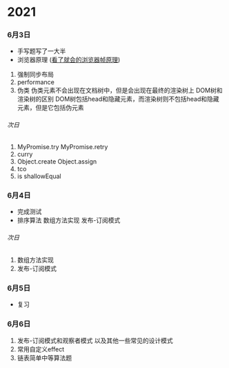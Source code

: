 # 2021

### 6月3日

* 手写题写了一大半
* 浏览器原理 ([看了就会的浏览器帧原理](https://mp.weixin.qq.com/s/nMp8j2VnwllLzS8PVJnecQ))

1. 强制同步布局
2. performance
3. 伪类
  伪类元素不会出现在文档树中，但是会出现在最终的渲染树上
  DOM树和渲染树的区别
  DOM树包括head和隐藏元素，而渲染树则不包括head和隐藏元素，但是它包括伪元素

###### 次日

1. MyPromise.try MyPromise.retry
2. curry
3. Object.create Object.assign
3. tco
4. is shallowEqual

### 6月4日

* 完成测试
* 排序算法 数组方法实现 发布-订阅模式

###### 次日

1. 数组方法实现
2. 发布-订阅模式

### 6月5日

* 复习

### 6月6日

1. 发布-订阅模式和观察者模式 以及其他一些常见的设计模式
2. 常用自定义effect
3. 链表简单中等算法题


